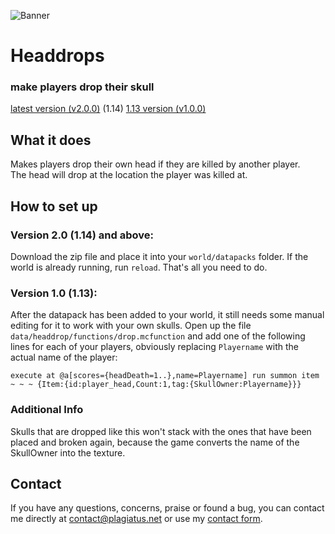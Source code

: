 ![Banner](https://raw.githubusercontent.com/Plagiatus/datapacks/master/headdrops/banner.png "Itemchallenge")

# Headdrops
### make players drop their skull

[latest version (v2.0.0)](https://github.com/Plagiatus/datapacks/raw/master/headdrops/headdrops_v2.0.0.zip) (1.14)
[1.13 version (v1.0.0)](https://github.com/Plagiatus/datapacks/raw/master/headdrops/headdrops_v1.0.0.zip)

## What it does

Makes players drop their own head if they are killed by another player.  
The head will drop at the location the player was killed at.

## How to set up


### Version 2.0 (1.14) and above: 
Download the zip file and place it into your `world/datapacks` folder. If the world is already running, run `reload`. That's all you need to do.  

### Version 1.0 (1.13):
After the datapack has been added to your world, it still needs some manual editing for it to work with your own skulls.
Open up the file `data/headdrop/functions/drop.mcfunction` and add one of the following lines for each of your players, obviously replacing `Playername` with the actual name of the player:

    execute at @a[scores={headDeath=1..},name=Playername] run summon item ~ ~ ~ {Item:{id:player_head,Count:1,tag:{SkullOwner:Playername}}}
	
### Additional Info

Skulls that are dropped like this won't stack with the ones that have been placed and broken again, because the game converts the name of the SkullOwner into the texture.

## Contact

If you have any questions, concerns, praise or found a bug, you can contact me directly at [contact@plagiatus.net](mailto:contact@plagiatus.net) or use my [contact form](http://plagiatus.net/#contact).
